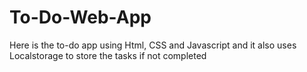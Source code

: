 # To-Do-Web-App
Here is the to-do app using Html, CSS and Javascript and it also uses Localstorage to store the tasks if not completed
